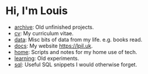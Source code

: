 # Hi, I'm Louis

- [archive](./archive): Old unfinished projects.
- [cv](./cv): My curriculum vitae.
- [data](./data): Misc bits of data from my life. e.g. books read.
- [docs](./docs): My website <https://lpil.uk>.
- [home](./home): Scripts and notes for my home use of tech.
- [learning](./learning): Old experiments.
- [sql](./sql): Useful SQL snippets I would otherwise forget.
